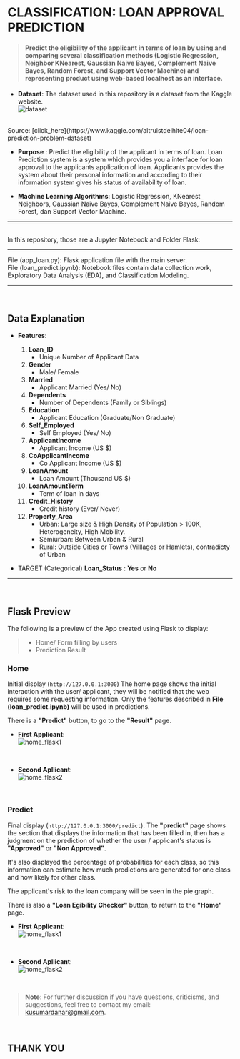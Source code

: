 # **CLASSIFICATION: LOAN APPROVAL PREDICTION**

> #### Predict the eligibility of the applicant in terms of loan by using and comparing several classification methods (Logistic Regression, Neighbor KNearest, Gaussian Naive Bayes, Complement Naive Bayes, Random Forest, and Support Vector Machine) and representing product using web-based localhost as an interface.

- **Dataset**: The dataset used in this repository is a dataset from the Kaggle website.<br>
![dataset](./images/dataset.PNG)
<br>
Source: [click_here](https://www.kaggle.com/altruistdelhite04/loan-prediction-problem-dataset)

- **Purpose** : Predict the eligibility of the applicant in terms of loan. Loan Prediction system is a system which provides you a interface for loan approval to the applicants application of loan. Applicants provides the system about their personal information and according to their information system gives his status of availability of loan.

- **Machine Learning Algorithms**: Logistic Regression, KNearest Neighbors, Gaussian Naive Bayes,  Complement Naive Bayes, Random Forest, dan Support Vector Machine.

<hr>
<br>
In this repository, those are a Jupyter Notebook and Folder Flask:
<br>
<hr>
File (app_loan.py): Flask application file with the main server. <br>
File (loan_predict.ipynb): Notebook files contain data collection work, Exploratory Data Analysis (EDA), and Classification Modeling.

<hr>
<br>

## __Data Explanation__

- __Features__:
    1. __Loan_ID__
        - Unique Number of Applicant Data
    2. __Gender__
        - Male/ Female 
    3. __Married__
        - Applicant Married (Yes/ No)
    4. __Dependents__
        - Number of Dependents (Family or Siblings)
    5. __Education__ 
        - Applicant Education (Graduate/Non Graduate)
    6. __Self_Employed__
        - Self Employed (Yes/ No)
    7. __ApplicantIncome__
        - Applicant Income (US $)
    8. __CoApplicantIncome__
        - Co Applicant Income (US $)
    9. __LoanAmount__ 
        - Loan Amount (Thousand US $)
    10. __LoanAmountTerm__
        - Term of loan in days
    11. __Credit_History__
        - Credit history (Ever/ Never)
    12. __Property_Area__
        - Urban: Large size & High Density of Population > 100K, Heterogeneity, High Mobility.
        - Semiurban: Between Urban & Rural 
        - Rural: Outside Cities or Towns (Villlages or Hamlets), contradicty of Urban

- TARGET (Categorical)
    __Loan_Status__ : __Yes__ or __No__

<hr>
<br>

## **Flask Preview**
The following is a preview of the App created using Flask to display:
> * Home/ Form filling by users
> * Prediction Result 

### **Home**
Initial display (``http://127.0.0.1:3000``) The home page shows the initial interaction with the user/ applicant, they will be notified that the web requires some requesting information.
Only the features described in **File (loan_predict.ipynb)** will be used in predictions.

There is a __"Predict"__ button, to go to the __"Result"__ page.<br>

- __First Applicant__:<br>
![home_flask1](./images/form_exp01.png)
<br>

- __Second Apllicant__:<br>
![home_flask2](./images/form_exp02.png)
<br>

### **Predict**
Final display (``http://127.0.0.1:3000/predict``). The __"predict"__ page shows the section that displays the information that has been filled in, then has a judgment on the prediction of whether the user / applicant's status is __"Approved"__ or __"Non Approved"__.

It's also displayed the percentage of probabilities for each class, so this information can estimate how much predictions are generated for one class and how likely for other class.

The applicant's risk to the loan company will be seen in the pie graph.

There is also a __"Loan Egibility Checker"__ button, to return to the __"Home"__ page.<br>

- __First Applicant__:<br>
![home_flask1](./images/result_exp1.PNG)
<br>

- __Second Apllicant__:<br>
![home_flask2](./images/result_exp2.PNG)
<br>

> **Note**: For further discussion if you have questions, criticisms, and suggestions, feel free to contact my email: kusumardanar@gmail.com. 
<br>

## __THANK YOU__
